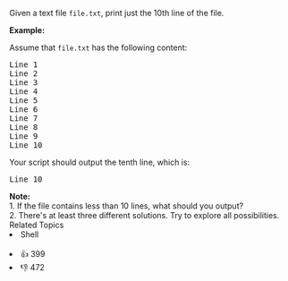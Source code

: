 <p>Given a text file&nbsp;<code>file.txt</code>, print&nbsp;just the 10th line of the&nbsp;file.</p>

<p><strong class="example">Example:</strong></p>

<p>Assume that <code>file.txt</code> has the following content:</p>

<pre>
Line 1
Line 2
Line 3
Line 4
Line 5
Line 6
Line 7
Line 8
Line 9
Line 10
</pre>

<p>Your script should output the tenth line, which is:</p>

<pre>
Line 10
</pre>

<div class="spoilers">
 <b>Note:</b>
 <br /> 1. If the file contains less than 10 lines, what should you output?
 <br /> 2. There's at least three different solutions. Try to explore all possibilities.
</div>

<div><div>Related Topics</div><div><li>Shell</li></div></div><br><div><li>👍 399</li><li>👎 472</li></div>